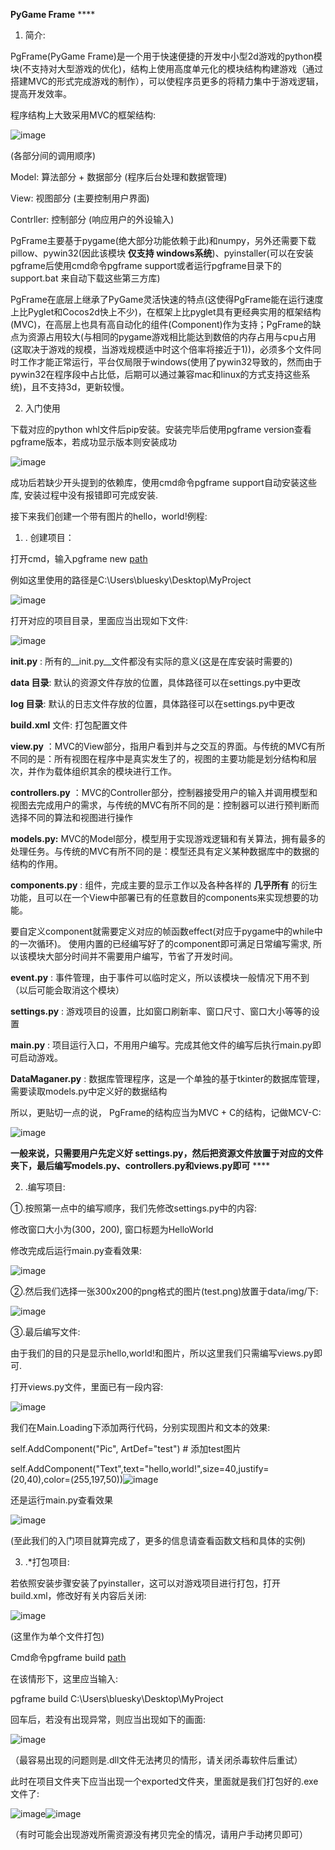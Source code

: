  **PyGame Frame** ****

1.  简介:

PgFrame(PyGame
Frame)是一个用于快速便捷的开发中小型2d游戏的python模块(不支持对大型游戏的优化)，结构上使用高度单元化的模块结构构建游戏（通过搭建MVC的形式完成游戏的制作），可以使程序员更多的将精力集中于游戏逻辑，提高开发效率。

程序结构上大致采用MVC的框架结构:

![image](https://github.com/EagleBaby/pygame-gameframe/tree/master/images/PgFrame166.png)

(各部分间的调用顺序)

Model: 算法部分 \+ 数据部分 (程序后台处理和数据管理)

View: 视图部分 (主要控制用户界面)

Contrller: 控制部分 (响应用户的外设输入)



PgFrame主要基于pygame(绝大部分功能依赖于此)和numpy，另外还需要下载pillow、pywin32(因此该模块 **仅支持
windows系统**)、pyinstaller(可以在安装pgframe后使用cmd命令pgframe
support或者运行pgframe目录下的support.bat 来自动下载这些第三方库)

PgFrame在底层上继承了PyGame灵活快速的特点(这使得PgFrame能在运行速度上比Pyglet和Cocos2d快上不少)，在框架上比pyglet具有更经典实用的框架结构(MVC)，在高层上也具有高自动化的组件(Component)作为支持；PgFrame的缺点为资源占用较大(与相同的pygame游戏相比能达到数倍的内存占用与cpu占用(这取决于游戏的规模，当游戏规模适中时这个倍率将接近于1))，必须多个文件同时工作才能正常运行，平台仅局限于windows(使用了pywin32导致的，然而由于pywin32在程序段中占比低，后期可以通过兼容mac和linux的方式支持这些系统)，且不支持3d，更新较慢。



2. 入门使用

下载对应的python whl文件后pip安装。安装完毕后使用pgframe version查看pgframe版本，若成功显示版本则安装成功

![image](https://github.com/EagleBaby/pygame-gameframe/tree/master/images/PgFrame825.png)

成功后若缺少开头提到的依赖库，使用cmd命令pgframe support自动安装这些库, 安装过程中没有报错即可完成安装.



接下来我们创建一个带有图片的hello，world!例程:

1) . 创建项目：

打开cmd，输入pgframe new [path]([path]是你选择的文件夹路径，项目将创建在这个路径下，该路径下已有的文件将被移除)

例如这里使用的路径是C:\Users\bluesky\Desktop\MyProject

![image](https://github.com/EagleBaby/pygame-gameframe/tree/master/images/PgFrame1045.png)

打开对应的项目目录，里面应当出现如下文件:

![image](https://github.com/EagleBaby/pygame-gameframe/tree/master/images/PgFrame1069.png)

 **__init__.py**  : 所有的__init.py__文件都没有实际的意义(这是在库安装时需要的)

 **data 目录**: 默认的资源文件存放的位置，具体路径可以在settings.py中更改

 **log 目录**: 默认的日志文件存放的位置，具体路径可以在settings.py中更改

 **build.xml** 文件: 打包配置文件

 **view.py**
：MVC的View部分，指用户看到并与之交互的界面。与传统的MVC有所不同的是：所有视图在程序中是真实发生了的，视图的主要功能是划分结构和层次，并作为载体组织其余的模块进行工作。

 **controllers.py**
：MVC的Controller部分，控制器接受用户的输入并调用模型和视图去完成用户的需求，与传统的MVC有所不同的是：控制器可以进行预判断而选择不同的算法和视图进行操作

 **models.py:**
MVC的Model部分，模型用于实现游戏逻辑和有关算法，拥有最多的处理任务。与传统的MVC有所不同的是：模型还具有定义某种数据库中的数据的结构的作用。

 **components.py** : 组件，完成主要的显示工作以及各种各样的 **几乎所有**
的衍生功能，且可以在一个View中部署已有的任意数目的components来实现想要的功能。

要自定义component就需要定义对应的帧函数effect(对应于pygame中的while中的一次循环)。
使用内置的已经编写好了的component即可满足日常编写需求, 所以该模块大部分时间并不需要用户编写，节省了开发时间。

 **event.py** : 事件管理，由于事件可以临时定义，所以该模块一般情况下用不到（以后可能会取消这个模块）

 **settings.py** : 游戏项目的设置，比如窗口刷新率、窗口尺寸、窗口大小等等的设置

 **main.py** : 项目运行入口，不用用户编写。完成其他文件的编写后执行main.py即可启动游戏。

 **DataMaganer.py** : 数据库管理程序，这是一个单独的基于tkinter的数据库管理，需要读取models.py中定义好的数据结构



所以，更贴切一点的说， PgFrame的结构应当为MVC + C的结构，记做MCV-C:

![image](https://github.com/EagleBaby/pygame-gameframe/tree/master/images/PgFrame1975.png)



 **一般来说，只需要用户先定义好
settings.py，然后把资源文件放置于对应的文件夹下，最后编写models.py、controllers.py和views.py即可** ****

2)  .编写项目:

①.按照第一点中的编写顺序，我们先修改settings.py中的内容:

修改窗口大小为(300，200), 窗口标题为HelloWorld

修改完成后运行main.py查看效果:

![image](https://github.com/EagleBaby/pygame-gameframe/tree/master/images/PgFrame2159.png)

②.然后我们选择一张300x200的png格式的图片(test.png)放置于data/img/下:

![image](https://github.com/EagleBaby/pygame-gameframe/tree/master/images/PgFrame2212.png)

③.最后编写文件:

由于我们的目的只是显示hello,world!和图片，所以这里我们只需编写views.py即可.

打开views.py文件，里面已有一段内容:

![image](https://github.com/EagleBaby/pygame-gameframe/tree/master/images/PgFrame2296.png)

我们在Main.Loading下添加两行代码，分别实现图片和文本的效果:

self.AddComponent("Pic", ArtDef="test")  # 添加test图片

self.AddComponent("Text",text="hello,world!",size=40,justify=(20,40),color=(255,197,50))![image](https://github.com/EagleBaby/pygame-gameframe/tree/master/images/PgFrame2475.png)

还是运行main.py查看效果

![image](https://github.com/EagleBaby/pygame-gameframe/tree/master/images/PgFrame2493.png)

(至此我们的入门项目就算完成了，更多的信息请查看函数文档和具体的实例)

3) .*打包项目:

若依照安装步骤安装了pyinstaller，这可以对游戏项目进行打包，打开build.xml，修改好有关内容后关闭:

![image](https://github.com/EagleBaby/pygame-gameframe/tree/master/images/PgFrame2598.png)

(这里作为单个文件打包)

Cmd命令pgframe build [path](其中path是你的项目文件夹的路径)

在该情形下，这里应当输入:

pgframe build C:\Users\bluesky\Desktop\MyProject

回车后，若没有出现异常，则应当出现如下的画面:

![image](https://github.com/EagleBaby/pygame-gameframe/tree/master/images/PgFrame2745.png)

（最容易出现的问题则是.dll文件无法拷贝的情形，请关闭杀毒软件后重试）

此时在项目文件夹下应当出现一个exported文件夹，里面就是我们打包好的.exe文件了:

![image](https://github.com/EagleBaby/pygame-gameframe/tree/master/images/PgFrame2830.png)![image](https://github.com/EagleBaby/pygame-gameframe/tree/master/images/PgFrame2831.png)

（有时可能会出现游戏所需资源没有拷贝完全的情况，请用户手动拷贝即可）
